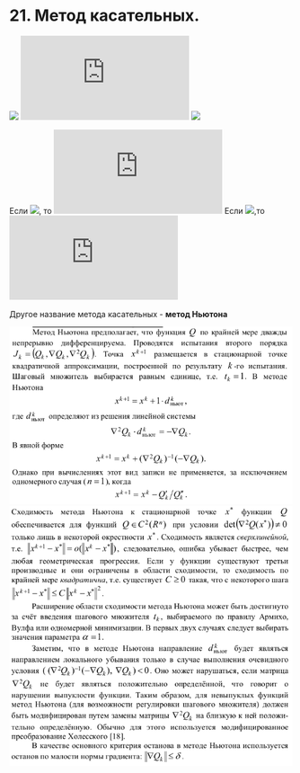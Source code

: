 # 21. Метод касательных.

![](https://latex.codecogs.com/svg.latex?y-y_{0}=f'(x_{0})(x-x_{0}),&space;y=f(a)&plus;f'(a)(x-a))
![](https://latex.codecogs.com/svg.latex?y=f(x),&space;y&space;-f(b)=f'(b)(x-b))
![](https://latex.codecogs.com/svg.latex?x_{0}=a,y_{0}=f(a),&space;y=f(b)&plus;f'(b)(x-b))

Если ![](https://latex.codecogs.com/svg.latex?f'(a)-f'(c)<0), то ![](https://latex.codecogs.com/svg.latex?b-c)
Если ![](https://latex.codecogs.com/svg.latex?f'(a)-f'(c)>0),то ![](https://latex.codecogs.com/svg.latex?a-c) 

Другое название метода касательных - **метод Ньютона**

![](../images/ticket21-1.png)
![](../images/ticket21-2.png)
